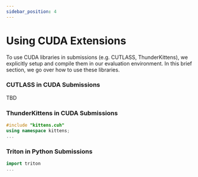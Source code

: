 ```yaml
---
sidebar_position: 4
---
```


# Using CUDA Extensions

To use CUDA libraries in submissions (e.g. CUTLASS, ThunderKittens), we explicitly setup and compile them in our evaluation
environment. In this brief section, we go over how to use these libraries.

### CUTLASS in CUDA Submissions
TBD

### ThunderKittens in CUDA Submissions
```cpp title="submission.cu"
#include "kittens.cuh"
using namespace kittens;
...
```

### Triton in Python Submissions
```cpp title="submission.py"
import triton
...
